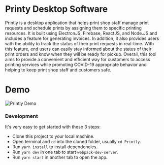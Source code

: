 # Printy Desktop Software

Printly is a desktop application that helps print shop staff manage print requests and schedule prints by assigning them to specific printing resources. It is built using ElectronJS, Firebase, ReactJS, and Node.JS and includes a feature for generating invoices. In addition, it also provides users with the ability to track the status of their print requests in real-time. With this feature, end users can easily stay informed about the status of their print orders and know when they will be ready for pickup. Overall, this tool aims to provide a convenient and efficient way for customers to access printing services while promoting COVID-19 appropriate behavior and helping to keep print shop staff and customers safe.

# Demo
<div>
    <img src="https://github.com/shreyasskasetty/Printly/blob/master/images/Printly1.gif" alt="Printly Demo">
</div>



### Development

It's very easy to get started with these 3 steps:

* Clone this project to your local machine.
* Open terminal and `cd` into the cloned folder, usually `cd Printly`.
* Run `yarn install` to install dependencies.
* Run `yarn dev` in one tab to start `webpack-dev-server`.
* Run `yarn start` in another tab to open the app.

